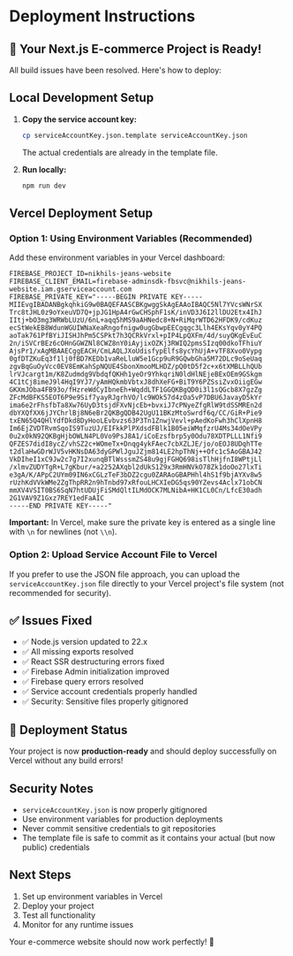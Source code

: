 # Deployment Instructions

## 🚀 Your Next.js E-commerce Project is Ready!

All build issues have been resolved. Here's how to deploy:

## Local Development Setup

1. **Copy the service account key:**
   ```bash
   cp serviceAccountKey.json.template serviceAccountKey.json
   ```
   The actual credentials are already in the template file.

2. **Run locally:**
   ```bash
   npm run dev
   ```

## Vercel Deployment Setup

### Option 1: Using Environment Variables (Recommended)

Add these environment variables in your Vercel dashboard:

```
FIREBASE_PROJECT_ID=nikhils-jeans-website
FIREBASE_CLIENT_EMAIL=firebase-adminsdk-fbsvc@nikhils-jeans-website.iam.gserviceaccount.com
FIREBASE_PRIVATE_KEY="-----BEGIN PRIVATE KEY-----
MIIEvgIBADANBgkqhkiG9w0BAQEFAASCBKgwggSkAgEAAoIBAQC5Nl7YVcsWNrSX
Trc8tJHL0z9oYxeuVD7Q+jpJG1HpA4rGwCHSphF1sK/inVD3J6I2llDU2Etx4IhJ
IItj+bO3mg3WRWbLUzU/6nL+aqq5hMS9aAHNedc8+N+RiMqrWTD62HFDK9/cdKuz
ecStWekEB8WdunWGUIWNaXeaRngofnigw0ugGbwpEECgqgc3Llh4EKsYqv0yY4PQ
aoTak761PfBYiJISHJhPm5CSPkt7h3QCRkVrxl+pIP4LpQXFm/4d/suyQKgEvEuC
2n/iSVCrBEz6cOHnGGWZNl8CWZ8nY0iAyjixOZKj3RWIQ2pmsSIzq00dkoTFhiuY
AjsPr1/xAgMBAAECggEACH/CmLAQLJXoUdisfypElfs8ycYhUjA+vTF8Xvo0Vypg
0gfDTZKuEq3f1lj0fBD7KEDb1vaReLluW5e1Gcp9uR9GQwbGha5M72DLc9oSeUaq
zgvBqGuOyVcc0EV8EmKahSpNQUE4SbonXmooMLHDZ/pQ0tD5f2c+x6tXMBLLhQUb
lrVJcargt1m/K8Zudmdg9VbdqfQKHh1yeOr9YhkqriN0ldHlNEjeBExOEm9GSkgm
4C1tCj8imeJ9l4HqI9YJ7/yAmHQkmbVbtxJ8dhXeFG+BiT9Y6PZSsiZvxOiigEGw
GKXmJOba4FB93o/fHzreWdCyIbneEh+WqddLTF1GGQKBgQD0i3l1sQGcb8X7gzZg
ZFcMdBFKS5EOT6P9e9Sif7yayRJgrhVO/lc9WOk57d4zOa5vP7DBU6JavayD5kYr
ima6e2rFhsfbTa8Xw76UyD3tsjdFXvNjcEb+bvxiJ7cPNyeZfgRlW9tdSSMREn2d
dbYXQfXX6jJYChrlBj8N6eBr2QKBgQDB42UgU11BKzMtoSwrdf6q/CC/GiR+Pie9
txEN65Q4QHlYdfDkd8DyHooLEvbvzs63P3Tn1ZnwjVevl+pAedKoFwh3hClXpnH8
Im6EjZVDTRvmSqoIS9TuzUJ/EIFkkPlPXdsdFBlk1B05eiWMqfzrU4Ms34dOeVPy
0u2x0kN92QKBgHjbOWLN4PL0Vo9PsJ8A1/iCoEzsfbrp5y0Odu78XDTPLLL1Nfi9
QFZES7didI8ycZ/vhSZ2c+WOmeTx+Dnqg4ykFAec7cbXZLJE/jo/oEOJ8UDqhTTe
t2dlaHwGDrWJV5vHKNsDA63dyGPWlJguJZjm814LE2hpThNj++Ofc1c5AoGBAJ42
VkDIheI1xC9Jw2c7g7I2xunqBTlWsssmZS48u9gjFGHQ698isTlhHjfnI8WPtjLl
/xlmvZUDYTgR+L7gKbur/+a2252AXqbl2dUkS1Z9x3RmHNVkO78Zk1doOo27lxTi
e3gA/K/APpC2UYm09IN6xCGLzTeF3bDZ2cgu0ZARAoGBAPHhl4hS1f9bjAYXv8w5
rUzhKdVVkWMe2ZgThpRR2n9hTnbd97xRfouLHCXIeDG5qs90YZevs4Aclx71obCN
mmXV4VSIT0BS6SqN7htUDUjFiSMdQltILMdOCK7MLNibA+HK1CL0Cn/LfcE30adh
2G1VAV9Z1Gxz7REY1edFaAIC
-----END PRIVATE KEY-----"
```

**Important:** In Vercel, make sure the private key is entered as a single line with `\n` for newlines (not `\\n`).

### Option 2: Upload Service Account File to Vercel

If you prefer to use the JSON file approach, you can upload the `serviceAccountKey.json` file directly to your Vercel project's file system (not recommended for security).

## ✅ Issues Fixed

- ✅ Node.js version updated to 22.x
- ✅ All missing exports resolved
- ✅ React SSR destructuring errors fixed
- ✅ Firebase Admin initialization improved
- ✅ Firebase query errors resolved
- ✅ Service account credentials properly handled
- ✅ Security: Sensitive files properly gitignored

## 🎯 Deployment Status

Your project is now **production-ready** and should deploy successfully on Vercel without any build errors!

## Security Notes

- `serviceAccountKey.json` is now properly gitignored
- Use environment variables for production deployments
- Never commit sensitive credentials to git repositories
- The template file is safe to commit as it contains your actual (but now public) credentials

## Next Steps

1. Set up environment variables in Vercel
2. Deploy your project
3. Test all functionality
4. Monitor for any runtime issues

Your e-commerce website should now work perfectly! 🚀
